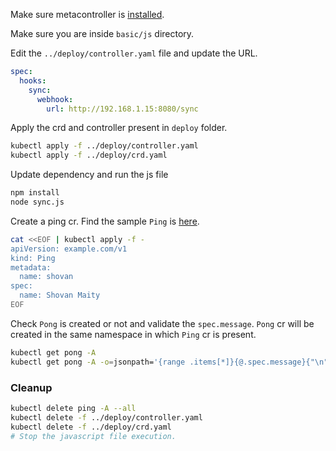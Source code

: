 Make sure metacontroller is [installed](https://github.com/shovanmaity/metacontroller-by-example/tree/master/metacontroller).

Make sure you are inside `basic/js` directory.

Edit the `../deploy/controller.yaml` file and update the URL.
```yaml
spec:
  hooks:
    sync:
      webhook:
        url: http://192.168.1.15:8080/sync
```
Apply the crd and controller present in `deploy` folder.
```bash
kubectl apply -f ../deploy/controller.yaml
kubectl apply -f ../deploy/crd.yaml
```
Update dependency and run the js file
```bash
npm install
node sync.js
```
Create a ping cr. Find the sample `Ping` is [here](https://github.com/shovanmaity/metacontroller-by-example/blob/master/basic/deploy/ping.yaml).
```bash
cat <<EOF | kubectl apply -f -
apiVersion: example.com/v1
kind: Ping
metadata:
  name: shovan
spec:
  name: Shovan Maity
EOF
```
Check `Pong` is created or not and validate the `spec.message`. `Pong` cr will be created in the same namespace in which `Ping` cr is present.
```bash
kubectl get pong -A
kubectl get pong -A -o=jsonpath='{range .items[*]}{@.spec.message}{"\n"}{end}'
```
### Cleanup
```bash
kubectl delete ping -A --all
kubectl delete -f ../deploy/controller.yaml
kubectl delete -f ../deploy/crd.yaml
# Stop the javascript file execution.
```
